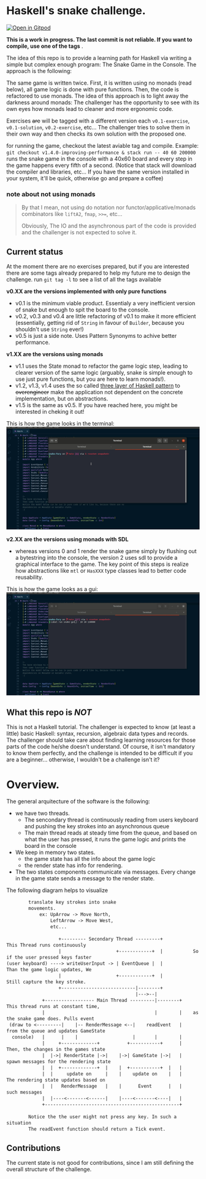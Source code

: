 # Haskell's snake challenge.

[![Open in Gitpod](https://gitpod.io/button/open-in-gitpod.svg)](https://gitpod.io/#https://github.com/lsmor/snake-fury)

**This is a work in progress. The last commit is not reliable. If you want to compile, use one of the tags** . 

The idea of this repo is to provide a learning path for Haskell via writing a simple but complex enough program: The Snake Game in the Console. The approach is the following:

The same game is written twice. First, it is written using no monads (read below), all game logic is done with pure functions. Then, the code is refactored to use monads. The idea of this approach is to light away the darkness around monads: The challenger has the opportunity to see with its own eyes how monads lead to cleaner and more ergonomic code.

Exercises ~~are~~ will be tagged with a different version each `v0.1-exercise`, `v0.1-solution`, `v0.2-exercise`, etc... The challenger tries to solve them in their own way and then checks its own solution with the proposed one.

for running the game, checkout the latest aviable tag and compile. Example: `git checkout v1.4.0-improving-performance & stack run -- 40 60 200000` runs the snake game in the console with a 40x60 board and every step in the game happens every fifth of a second. (Notice that stack will download the compiler and libraries, etc... If you have the same version installed in your system, it'll be quick, otherwise go and prepare a coffee)

### note about not using monads
> By that I mean, not using do notation nor functor/applicative/monads combinators like `liftA2`, `fmap`, `>>=`, etc...
> 
> Obviously, The IO and the asynchronous part of the code is provided and the challenger is not expected to solve it.


## Current status
At the moment there are no exercises prepared, but if you are interested there are some tags already prepared to help my future me to design the challenge. run `git tag -l` to see a list of all the tags available

**v0.XX are the versions implemented with only pure functions**
- v0.1 is the minimum viable product. Essentialy a very inefficient version of snake but enough to spit the board to the console. 
- v0.2, v0.3 and v0.4 are little refactoring of v0.1 to make it more efficient (essentially, getting rid of `String` in favour of `Builder`, because you shouldn't use `String` ever!)
- v0.5 is just a side note. Uses Pattern Synonyms to achive better performance.

**v1.XX are the versions using monads**
- v1.1 uses the State monad to refactor the game logic step, leading to clearer version of the same logic (arguably, snake is simple enough to use just pure functions, but you are here to learn monads!). 
- v1.2, v1.3, v1.4 uses the so called [three layer of Haskell pattern](https://www.parsonsmatt.org/2018/03/22/three_layer_haskell_cake.html) to ~~overengineer~~ make the application not dependent on the concrete implementation, but on abstractions. 
- v1.5 is the same as v0.5. If you have reached here, you might be interested in cheking it out!

This is how the game looks in the terminal:
![](./assets/snake-tui.gif)

**v2.XX are the versions using monads with SDL**
- whereas versions 0 and 1 render the snake game simply by flushing out a bytestring into the console, the version 2 uses sdl to provide a graphical interface to the game. The key point of this steps is realize how abstractions like `mtl` or `HasXXX` type classes lead to better code reusability.

This is how the game looks as a gui:
![](./assets/snake-gui.gif)

## What this repo is *NOT*
This is not a Haskell tutorial. The challenger is expected to know (at least a little) basic Haskell: syntax, recursion, algebraic data types and records. The challenger should take care about finding learning resources for those parts of the code he/she doesn't understand. Of course, it isn't mandatory to know them perfectly, and the challenge is intended to be difficult if you are a beginner... otherwise, I wouldn't be a challenge isn't it?


# Overview.

The general arquitecture of the software is the following:
- we have two threads. 
    - The sencondary thread is continuously reading from users keyboard and pushing the key strokes into an asynchronous queue
    - The main thread reads at steady time from the queue, and based on what the user has pressed, it runs the game logic and prints the board in the console
- We keep in memory two states.
    - the game state has all the info about the game logic
    - the render state has info for rendering. 
- The two states components communicate via messages. Every change in the game state sends a message to the render state.

The following diagram helps to visualize

```
        translate key strokes into snake
        movements. 
            ex: UpArrow -> Move North, 
                LeftArrow -> Move West, 
                etc...

                   +--------- Secondary Thread ---------+           This Thread runs continuously
                   |                    +------------+  |           So if the user pressed keys faster
(user keyboard) ----> writeUserInput -> | EventQueue |  |           Than the game logic updates, We
                   |                    +------------+  |           Still capture the key stroke.
                   +---------------------------|--------+
                                               |--->--|  
             +------------------ Main Thread ---------|--------+    This thread runs at constant time,  
             |                                        |        |    as the snake game does. Pulls event
 (draw to <---------|    |-- RenderMessage <--|    readEvent   |    from the queue and updates GameState
  console)   |      |    |                    |       |        |    
             |     +-------------+          +-----------+      |    Then, the changes in the games state
             |  |->| RenderState |->|    |->| GameState |->|   |    spawn messages for the rendering state
             |  |  +-------------+  |    |  +-----------+  |   |    
             |  |     update on     |    |    update on    |   |    The rendering state updates based on
             |  |   RenderMessage   |    |      Event      |   |    such messages
             |  |----<-------<------|    |----<-------<----|   |
             +-------------------------------------------------+ 

        Notice the the user might not press any key. In such a situation
        The readEvent function should return a Tick event. 

```


## Contributions
The current state is not good for contributions, since I am still defining the overall structure of the challenge.


